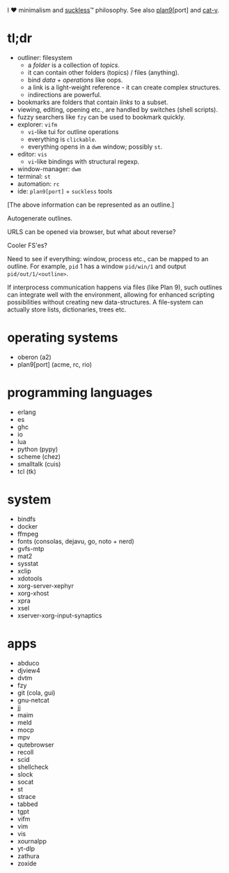 I ❤ minimalism and [suckless](https://suckless.org/)™ philosophy. See also
[plan9](https://plan9.io/plan9/)[port] and [cat-v](https://doc.cat-v.org/).

# tl;dr

* outliner: filesystem
  * a *folder* is a collection of *topics*.
  * it can contain other folders (topics) / files (anything).
  * bind *data* + *operations* like oops.
  * a link is a light-weight reference - it can create complex structures.
  * indirections are powerful.
* bookmarks are folders that contain *links* to a subset.
* viewing, editing, opening etc., are handled by switches (shell scripts).
* fuzzy searchers like `fzy` can be used to bookmark quickly.
* explorer: `vifm`
  * `vi`-like tui for outline operations
  * everything is `clickable`.
  * everything opens in a `dwm` window; possibly `st`.
* editor: `vis`
  * `vi`-like bindings with structural regexp.
* window-manager: `dwm`
* terminal: `st`
* automation: `rc`
* ide: `plan9[port]` + `suckless` tools

[The above information can be represented as an outline.]

Autogenerate outlines.

URLS can be opened via browser, but what about reverse?

Cooler FS'es?

Need to see if everything: window, process etc., can be mapped to an outline.
For example, `pid` 1 has a window `pid/win/1` and output `pid/out/1/<outline>`.

If interprocess communication happens via files (like Plan 9), such outlines
can integrate well with the environment, allowing for enhanced scripting
possibilities without creating new data-structures. A file-system can actually
store lists, dictionaries, trees etc.

# operating systems

* oberon (a2)
* plan9[port] (acme, rc, rio)

# programming languages

* erlang
* es
* ghc
* io
* lua
* python (pypy)
* scheme (chez)
* smalltalk (cuis)
* tcl (tk)

# system

* bindfs
* docker
* ffmpeg
* fonts (consolas, dejavu, go, noto + nerd)
* gvfs-mtp
* mat2
* sysstat
* xclip
* xdotools
* xorg-server-xephyr
* xorg-xhost
* xpra
* xsel
* xserver-xorg-input-synaptics

# apps

* abduco
* djview4
* dvtm
* fzy
* git (cola, gui)
* gnu-netcat
* jj
* maim
* meld
* mocp
* mpv
* qutebrowser
* recoll
* scid
* shellcheck
* slock
* socat
* st
* strace
* tabbed
* tgpt
* vifm
* vim
* vis
* xournalpp
* yt-dlp
* zathura
* zoxide
